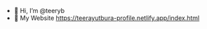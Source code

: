- 👋 Hi, I’m @teeryb
- 👀 My Website https://teerayutbura-profile.netlify.app/index.html

<!---
teeryb/teeryb is a ✨ special ✨ repository because its `README.md` (this file) appears on your GitHub profile.
You can click the Preview link to take a look at your changes.
--->
